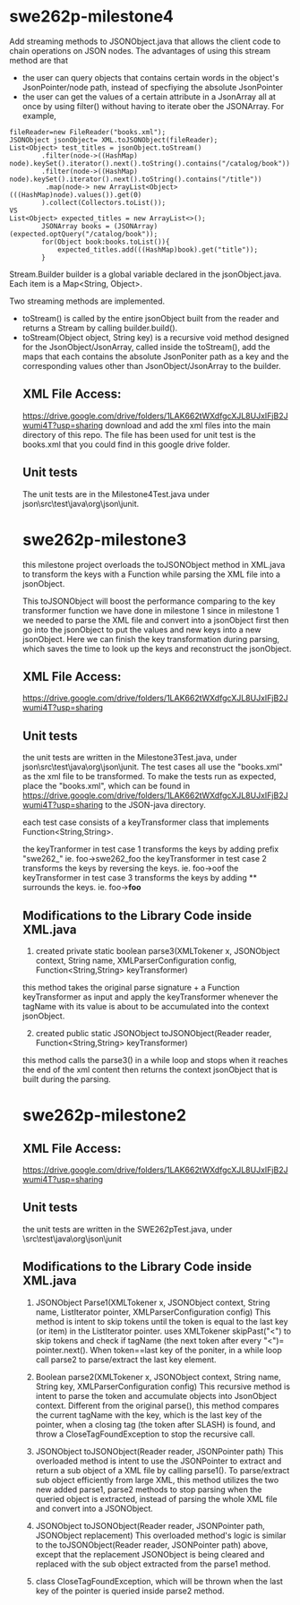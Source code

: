 
# swe262p-milestone4

Add streaming methods to JSONObject.java that allows the client code to chain operations on JSON nodes. The advantages of using this stream method are that 
- the user can query objects that contains certain words in the object's JsonPointer/node path, instead of specfiying the absolute JsonPointer
- the user can get the values of a certain attribute in a JsonArray all at once by using filter() without having to iterate ober the JSONArray.
For example,
```
fileReader=new FileReader("books.xml");
JSONObject jsonObject= XML.toJSONObject(fileReader);
List<Object> test_titles = jsonObject.toStream()
        .filter(node->((HashMap) node).keySet().iterator().next().toString().contains("/catalog/book"))
        .filter(node->((HashMap) node).keySet().iterator().next().toString().contains("/title"))
         .map(node-> new ArrayList<Object>(((HashMap)node).values()).get(0)
        ).collect(Collectors.toList());
VS
List<Object> expected_titles = new ArrayList<>();
        JSONArray books = (JSONArray) (expected.optQuery("/catalog/book"));
        for(Object book:books.toList()){
            expected_titles.add(((HashMap)book).get("title"));
        }
 ```

Stream.Builder<Object> builder is a global variable declared in the jsonObject.java. Each item is a Map<String, Object>.

Two streaming methods are implemented. 
- toStream() is called by the entire jsonObject built from the reader and returns a Stream<Object> by calling builder.build(). 
- toStream(Object object, String key) is a recursive void method designed for the JsonObject/JsonArray, called inside the toStream(), add the maps that each contains the absolute JsonPoniter path as a key and the corresponding values other than JsonObject/JsonArray to the builder.

## XML File Access:
https://drive.google.com/drive/folders/1LAK662tWXdfgcXJL8UJxIFjB2Jwumi4T?usp=sharing
download and add the xml files into the main directory of this repo. The file has been used for unit test is the books.xml that you could find in this google drive folder.

## Unit tests

The unit tests are in the Milestone4Test.java under json\src\test\java\org\json\junit.



# swe262p-milestone3

this milestone project overloads the toJSONObject method in XML.java to transform the keys with a Function while parsing the XML file into a jsonObject.

This toJSONObject will boost the performance comparing to the key transformer function we have done in milestone 1 since in milestone 1 we needed to parse the XML file and convert into a jsonObject first then go into the jsonObject to put the values and new keys into a new jsonObject. Here we can finish the key transformation during parsing, which saves the time to look up the keys and reconstruct the jsonObject.

## XML File Access:
https://drive.google.com/drive/folders/1LAK662tWXdfgcXJL8UJxIFjB2Jwumi4T?usp=sharing

## Unit tests
  the unit tests are written in the Milestone3Test.java, under json\src\test\java\org\json\junit.
  The test cases all use the "books.xml" as the xml file to be transformed.
  To make the tests run as expected, place the "books.xml", which can be found in https://drive.google.com/drive/folders/1LAK662tWXdfgcXJL8UJxIFjB2Jwumi4T?usp=sharing to the JSON-java directory.

  each test case consists of a keyTransformer class that implements Function<String,String>. 

  the keyTranformer in test case 1 transforms the keys by adding prefix "swe262_" ie. foo->swe262_foo
  the keyTransformer in test case 2 transforms the keys by reversing the keys. ie. foo->oof
  the keyTransformer in test case 3 transforms the keys by adding ** surrounds the keys. ie. foo->**foo** 

## Modifications to the Library Code inside XML.java
1. created
    private static boolean parse3(XMLTokener x, JSONObject context, String name, XMLParserConfiguration config, Function<String,String> keyTransformer)

this method takes the original parse signature + a Function keyTransformer as input and apply the keyTransformer whenever the tagName with its value is about to be accumulated into the context jsonObject. 

2. created 
public static JSONObject toJSONObject(Reader reader, Function<String,String> keyTransformer) 

this method calls the parse3() in a while loop and stops when it reaches the end of the xml content then returns the context jsonObject that is built during the parsing.










# swe262p-milestone2

## XML File Access:
https://drive.google.com/drive/folders/1LAK662tWXdfgcXJL8UJxIFjB2Jwumi4T?usp=sharing

## Unit tests
  the unit tests are written in the SWE262pTest.java, under \src\test\java\org\json\junit
  
## Modifications to the Library Code inside XML.java
  1. JSONObject Parse1(XMLTokener x, JSONObject context, String name, ListIterator pointer, XMLParserConfiguration config)
      This method is intent to skip tokens until the token is equal to the last key (or item) in the ListIterator pointer.
      uses XMLTokener skipPast("<") to skip tokens and check if tagName (the next token after every "<")= pointer.next().
      When token==last key of the poniter, in a while loop call parse2 to parse/extract the last key element.
  
  2. Boolean parse2(XMLTokener x, JSONObject context, String name, String key, XMLParserConfiguration config)
    This recursive method is intent to parse the token and accumulate objects into JsonObject context. 
    Different from the original parse(), this method compares the current tagName with the key, which is the last key of the pointer, when a closing tag (the token after SLASH) is found, and throw a CloseTagFoundException to stop the recursive call.
    
  3. JSONObject toJSONObject(Reader reader, JSONPointer path)
    This overloaded method is intent to use the JSONPointer to extract and return a sub object of a XML file by calling parse1().
    To parse/extract sub object efficiently from large XML, this method utilizes the two new added parse1, parse2 methods to stop parsing when the queried object is extracted, instead of parsing the whole XML file and convert into a JSONObject.
  
  4. JSONObject toJSONObject(Reader reader, JSONPointer path, JSONObject replacement)
    This overloaded method's logic is similar to the toJSONObject(Reader reader, JSONPointer path) above, except that the replacement JSONObject is being cleared and replaced with the sub object extracted from the parse1 method.
  
  5. class CloseTagFoundException, which will be thrown when the last key of the pointer is queried inside parse2 method.
  
